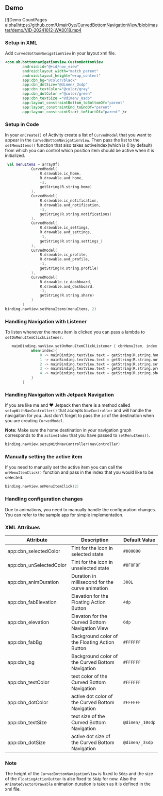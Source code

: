 ## Demo
[![Demo CountPages alpha]https://github.com/UmairOye/CurvedBottomNavigationView/blob/master/demo/VID-20241012-WA0018.mp4
### Setup in XML
Add `CurvedBottomNavigationView` in your layout xml file.
```xml
<com.ub.bottomnavigationview.CustomBottomView
        android:id="@+id/nav_view"
        android:layout_width="match_parent"
        android:layout_height="wrap_content"
        app:cbn_bg="@color/black"
        app:cbn_dotSize="@dimen/_3sdp"
        app:cbn_textColor="@color/gray"
        app:cbn_dotColor ="@color/green"
        app:cbn_textSize ="@dimen/_8sdp"
        app:layout_constraintBottom_toBottomOf="parent"
        app:layout_constraintEnd_toEndOf="parent"
        app:layout_constraintStart_toStartOf="parent" />

```

### Setup in Code
In your `onCreate()` of Activity create a list of `CurvedModel` that you want to appear in the `CurvedBottomNavigationView`.
 Then pass the list to the `setMenuItems()` function that also takes activeIndex(which is 0 by default) 
from which you can control which position item should be active when it is initialized.
```kotlin
 val menuItems = arrayOf(
            CurvedModel(
                R.drawable.ic_home,
                R.drawable.avd_home,
                -1,
                getString(R.string.home)
            ),
            CurvedModel(
                R.drawable.ic_notification,
                R.drawable.avd_notification,
                -1,
                getString(R.string.notifications)
            ),
            CurvedModel(
                R.drawable.ic_settings,
                R.drawable.avd_settings,
                -1,
                getString(R.string.settings_)
            ),
            CurvedModel(
                R.drawable.ic_profile,
                R.drawable.avd_profile,
                -1,
                getString(R.string.profile)
            ),
            CurvedModel(
                R.drawable.ic_dashboard,
                R.drawable.avd_dashboard,
                -1,
                getString(R.string.share)
            )
        )
binding.navView.setMenuItems(menuItems, 2)
```

### Handling Navigation with Listener
To listen whenever the menu item is clicked you can pass a lambda to `setOnMenuItemClickListener`.
```kotlin
   mainBinding.navView.setOnMenuItemClickListener { cbnMenuItem, index ->
            when(index){
                0 -> mainBinding.textView.text = getString(R.string.home)
                1 -> mainBinding.textView.text = getString(R.string.notifications)
                2 -> mainBinding.textView.text = getString(R.string.settings_)
                3 -> mainBinding.textView.text = getString(R.string.profile)
                4 -> mainBinding.textView.text = getString(R.string.share)
            }
        }
```

### Handling Navigaiton with Jetpack Navigation
If you are like me and :heart: Jetpack then there is a method called `setupWithNavController()`
 that accepts `NavController` and will handle the navigaiton for you. Just don't forget to pass the `id` of the destination when you are creating `CurvedModel`.

**Note:** Make sure the home destination in your navigation graph corresponds to the `activeIndex` that you have passed to `setMenuItems()`.
```kotlin
binding.navView.setupWithNavController(navController)
```

### Manually setting the active item
If you need to manually set the active item you can call the `onMenuItemClick()` function and pass in the index that you would like to be selected.
```kotlin
binding.navView.onMenuItemClick(2)
```

### Handling configuration changes
Due to animations, you need to manually handle the configuration changes. You can refer to the sample app for simple implementation.

### XML Attribues
Attribute | Description | Default Value
--------- | ----------- | -------------
app:cbn_selectedColor | Tint for the icon in selected state | `#000000`
app:cbn_unSelectedColor | Tint for the icon in unselected state | `#8F8F8F`
app:cbn_animDuration | Duration in millisecond for the curve animation | `300L`
app:cbn_fabElevation | Elevation for the Floating Action Button | `4dp`
app:cbn_elevation | Elevaton for the Curved Bottom Navigation View | `6dp`
app:cbn_fabBg | Background color of the Floating Action Button | `#FFFFFF`
app:cbn_bg | Background color of the Curved Bottom Navigation | `#FFFFFF`
app:cbn_textColor | text color of the Curved Bottom Navigation | `#FFFFFF`
app:cbn_dotColor | active dot color of the Curved Bottom Navigation | `#FFFFFF`
app:cbn_textSize | text size of the Curved Bottom Navigation | `@dimen/_10sdp`
app:cbn_dotSize | active dot size of the Curved Bottom Navigation | `@dimen/_3sdp`
### Note
The height of the `CurvedBottomNavigationView` is fixed to `56dp` and the size of the `FloatingActionButton` is also fixed to `56dp` for now.
Also the `AnimatedVectorDrawable` animation duration is taken as it is defined in the xml file.
